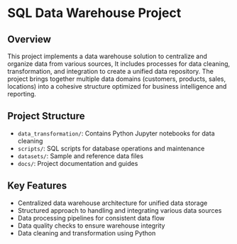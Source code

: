 # SQL Data Warehouse Project

## Overview

This project implements a data warehouse solution to centralize and organize data from various sources, It includes processes for data cleaning, transformation, and integration to create a unified data repository.
The project brings together multiple data domains (customers, products, sales, locations) into a cohesive structure optimized for business intelligence and reporting.

## Project Structure

- `data_transformation/`: Contains Python Jupyter notebooks for data cleaning
- `scripts/`: SQL scripts for database operations and maintenance
- `datasets/`: Sample and reference data files
- `docs/`: Project documentation and guides

## Key Features

- Centralized data warehouse architecture for unified data storage
- Structured approach to handling and integrating various data sources
- Data processing pipelines for consistent data flow
- Data quality checks to ensure warehouse integrity
- Data cleaning and transformation using Python
